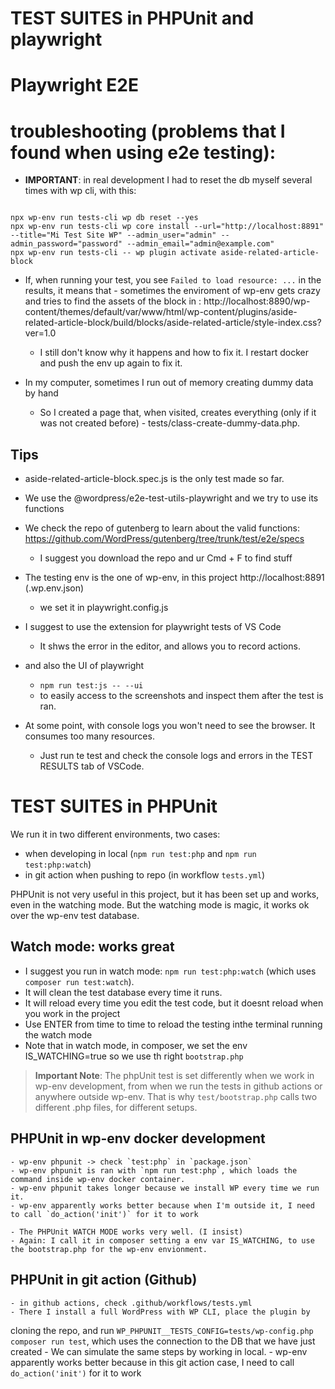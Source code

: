 # TEST SUITES in PHPUnit and playwright

# Playwright E2E

# troubleshooting (problems that I found when using e2e testing):

- **IMPORTANT**: in real development I had to reset the db myself several times with wp cli, with this:

```

npx wp-env run tests-cli wp db reset --yes
npx wp-env run tests-cli wp core install --url="http://localhost:8891" --title="Mi Test Site WP" --admin_user="admin" --admin_password="password" --admin_email="admin@example.com"
npx wp-env run tests-cli -- wp plugin activate aside-related-article-block

```

- If, when running your test, you see `Failed to load resource: ...` in the results, it means that - sometimes the enviroment of wp-env gets crazy and tries to find the assets of the block in :
http://localhost:8890/wp-content/themes/default/var/www/html/wp-content/plugins/aside-related-article-block/build/blocks/aside-related-article/style-index.css?ver=1.0
	- I still don't know why it happens and how to fix it. I restart docker and push the env up again to fix it.

- In my computer, sometimes I run out of memory creating dummy data by hand
	- So I created a page that, when visited, creates everything (only if it was not created before) -  tests/class-create-dummy-data.php.

## Tips
- aside-related-article-block.spec.js is the only test made so far.
- We use the @wordpress/e2e-test-utils-playwright and we try to use its functions
- We check the repo of gutenberg to learn about the valid functions: https://github.com/WordPress/gutenberg/tree/trunk/test/e2e/specs
	- I suggest you download the repo and ur Cmd + F to find stuff
- The testing env is the one of wp-env, in this project http://localhost:8891 (.wp.env.json)
	- we set it in playwright.config.js

- I suggest to use the extension for playwright tests of VS Code
	- It shws the error in the editor, and allows you to record actions.
- and also the UI of playwright
	- `npm run test:js -- --ui`
	- to easily access to the screenshots and inspect them after the test is ran.
- At some point, with console logs you won't need to see the browser. It consumes too many resources.
	- Just run te test and check the console logs and errors in the TEST RESULTS tab of VSCode.

# TEST SUITES in PHPUnit

We run it in two different environments, two cases:
- when developing in local (`npm run test:php` and `npm run test:php:watch`)
- in git action when pushing to repo (in workflow `tests.yml`)

PHPUnit is not very useful in this project, but it has been set up and works, even in the watching mode.
But the watching mode is magic, it works ok over the wp-env test database.

## Watch mode: works great

- I suggest you run in watch mode: `npm run test:php:watch` (which uses `composer run test:watch`).
- It will clean the test database every time it runs.
- It will reload every time you edit the test code, but it doesnt reload when you work in the project
- Use ENTER from time to time to reload the testing inthe terminal running the watch mode
- Note that in watch mode, in composer, we set the env IS_WATCHING=true so we use th right `bootstrap.php`

> **Important Note**: The phpUnit test is set differently when we work in wp-env development, from when we run the tests in github actions or anywhere outside wp-env. That is why
`test/bootstrap.php` calls two different .php files, for different setups.

## PHPUnit in wp-env docker development

	- wp-env phpunit -> check `test:php` in `package.json`
	- wp-env phpunit is ran with `npm run test:php`, which loads the command inside wp-env docker container.
	- wp-env phpunit takes longer because we install WP every time we run it.
	- wp-env apparently works better because when I'm outside it, I need to call `do_action('init')` for it to work

	- The PHPUnit WATCH MODE works very well. (I insist)
	- Again: I call it in composer setting a env var IS_WATCHING, to use the bootstrap.php for the wp-env envionment.

## PHPUnit in git action (Github)

	- in github actions, check .github/workflows/tests.yml
	- There I install a full WordPress with WP CLI, place the plugin by
cloning the repo, and run `WP_PHPUNIT__TESTS_CONFIG=tests/wp-config.php composer run test`, which uses
the connection to the DB that we have just created
	- We can simulate the same steps by working in local.
	- wp-env apparently works better because in this git action case, I need to call `do_action('init')` for it to work
